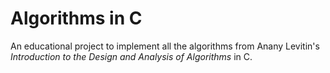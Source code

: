 # Algorithms in C

An educational project to implement all the algorithms from Anany Levitin's *Introduction to the Design and Analysis of Algorithms* in C.
